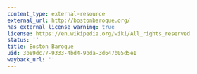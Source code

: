 ```yaml
---
content_type: external-resource
external_url: http://bostonbaroque.org/
has_external_license_warning: true
license: https://en.wikipedia.org/wiki/All_rights_reserved
status: ''
title: Boston Baroque
uid: 3b89dc77-9333-4bd4-9bda-3d647b05d5e1
wayback_url: ''
---
```

